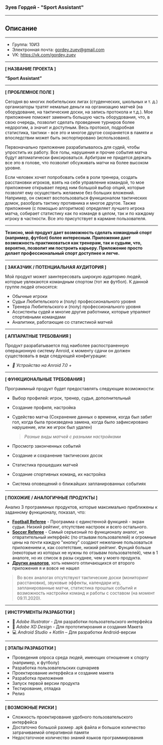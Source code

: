 ### **Зуев Гордей - "Sport Assistant"**

---
## **Описание**
---

* Группа: 10И3
* Электронная почта: gordey.zuev@gmail.com
* VK: https://vk.com/gordey.zuev

---
**[ НАЗВАНИЕ ПРОЕКТА ]**

**“Sport Assistant”**

---
**[ ПРОБЛЕМНОЕ ПОЛЕ ]**

Сегодня во многих любительских лигах (студенческих, школьных и т. д.) организаторы тратят немалые деньги на организацию матчей (на оборудование, на тактические доски, на запись протокола и т.д.). Мое приложение поможет заменить большую часть оборудования, что, в свою очередь, позволит сделать проведение турниров более недорогим, а значит и доступным. Весь протокол, подробная статистика, тактики - все это и многое другое сохраняется в памяти и впоследствии может быть экспортировано (использовано).

Первоначально приложение разрабатывалось для судей, чтобы упростить их работу. Все голы, нарушения и прочие события матча будут автоматически фиксироваться. Арбитрам не придется держать все это в голове, что позволит обсуживать матчи на более высоком уровне.

Если человек хочет попробовать себя в роли тренера, создать расстановки игроков, взять на себя управление командой, то мое приложение открывает перед ним большой выбор опций, которые позволят ему осуществить желаемое без больших вложений. Например, он сможет воспользоваться функционалом тактических домок, разобрать тактику противника и многое другое. Также приложение (с помощью алгоритмов) определяет лучшего игрока матча, собирает статистику как по команде в целом, так и по каждому игроку в частности. Все это присутствует в кармане пользователя.

---

**Тезисно, мой продукт дает возможность сделать командный спорт (например, футбол) более интересным. Приложение дает возможность практиковаться как тренерам, так и судьям, что, вероятно, позволит им построить карьеру. Приложение просто делает профессиональный спорт доступнее и легче.**

---
**[ ЗАКАЗЧИК / ПОТЕНЦИАЛЬНАЯ АУДИТОРИЯ ]**

Мой продукт может заинтересовать широкую аудиторию людей, которые увлекаются командным спортом (тот же футбол).
К данной группе людей относятся:

* Обычные игроки
* Судьи Любительского и (полу) профессионального уровня
* Тренера Любительского и (полу) профессионального уровня
* Ассистенты судей и многие другие работники, которые упраляют спортивными командами
* Аналитики, работающие со статистикой матчей

---
**[ АППАРАТНЫЕ ТРЕБОВАНИЯ ]** 

Продукт разрабатывается под наиболее распостраненную операционную систему Anroid, к моменту сдачи он должен существовать в виде следующей конфигурации:

* *:iphone: Устройство на Anroid 7.0 +*

---
**[ ФУНКЦИОНАЛЬНЫЕ ТРЕБОВАНИЯ ]**

Программный продукт будет предоставлять следующие возможности:
* Выбор профилей: игрок, тренер, судья, дополнительный
* Создание профиля, настройка
* Судейство матча (Сохранение данных о времени, когда был забит гол, когда была произведена замена, когда было зафиксировано нарушение, или же игрок был удален)
    
    > *Разные виды матчей с разными настройками*
* Просмотр законченных событий
* Создание и сохранение тактических досок
* Статистика прошедших матчей
* Создание спортивных команд, их настройка
* Система оповещений о ближайших запланированных событиях 

---
**[ ПОХОЖИЕ / АНАЛОГИЧНЫЕ ПРОДУКТЫ ]**

Анализ 3 программных продуктов, которые максимально приближены к заданному функционалу, показал, что:

* [**Football Referee**](https://play.google.com/store/apps/details?id=com.jcarrolldev.footballreferee&hl=ru) - Программа с единстенной функцией - экран судьи. Низкий рейтинг, отсутствие настроек и всего остального.
* [**Soccer Referee**](https://play.google.com/store/apps/details?id=com.spinkeysoft.shingo&hl=ru) - Самый серъезный по функционалу аналог, но отвратительный интерфейс (по отзывам пользователей) и огромные цены на почти каждую "кнопку" создают нежелание пользоваться приложением и, как соотетствие, низкий рейтинг. Фунций больше (некоторые из которых не нужны по отзывам пользователей), чем в 1 аналоге, но их список в разы скуднее, чем у моего продукта.
* [**Других аналогов**](https://play.google.com/store/search?q=Football%20Referee), хоть немного отличающихся от второго приложения я и вовсе не нашел

> Во всех аналогах отсутствуют тактические доски (мониторинг расстановки), звуковые эффекты, календари игр, запланированные матчи, статистика прошлых событий
> и возможность настройки команд и работы с составом (на момент 09.11.2020).

---
**[ ИНСТРУМЕНТЫ РАЗРАБОТКИ ]**

* :pencil: *Adobe Illustrator* - Для разработки пользоательского интерфейса
* :triangular_ruler: *Adobe XD Design* - Для прототипироания и создания Макета
* :computer: *Android Studio + Kotlin* – Для разработки Android-версии
---
**[ ЭТАПЫ РАЗРАБОТКИ ]**

* Проведения опроса среда людей, имеющих отношение к спорту (например, к футболу)
* Разработка пользовательских сценариев
* Проектирование интерфейса и создание макета
* Разработка приложения
* Запуск первой версии продукта
* Тестирование, отладка
* Релиз

---
**[ ВОЗМОЖНЫЕ РИСКИ ]**

* Сложность проектирование удобного пользовательского интерфейса
* Достаточно большой размер .apk файла и большое количество затрачиваемой оперативной памяти
* Недостаточное количество знаний языков программирования
